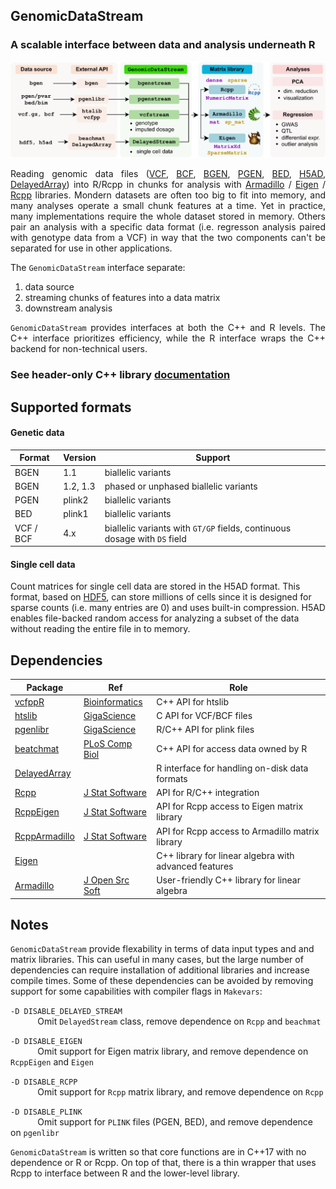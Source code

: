 


## GenomicDataStream 
### A scalable interface between data and analysis underneath R

![](man/figures/GenomicDataStream.png)

<div align="justify"> 
Reading genomic data files (<a href="https://www.ebi.ac.uk/training/online/courses/human-genetic-variation-introduction/variant-identification-and-analysis/understanding-vcf-format/">VCF</a>,
<a href="https://samtools.github.io/bcftools/howtos/index.html">BCF</a>,
<a href="https://www.chg.ox.ac.uk/~gav/bgen_format/index.html">BGEN</a>,
<a href="https://www.cog-genomics.org/plink/2.0/input#pgen">PGEN</a>,
<a href="https://www.cog-genomics.org/plink/2.0/input#bed">BED</a>,
<a href="https://anndata.readthedocs.io/en/latest/index.html">H5AD</a>,
<a href="https://bioconductor.org/packages/DelayedArray">DelayedArray</a>) into R/Rcpp in chunks for analysis with <nobr><a href="https://doi.org/10.21105/joss.00026">Armadillo</a></nobr> / <a href="eigen.tuxfamily.org">Eigen</a> / <a href="https://www.rcpp.org">Rcpp</a> libraries.  Mondern datasets are often too big to fit into memory, and many analyses <nobr>operate</nobr> a small chunk features at a time.  Yet in practice, many implementations require the whole dataset stored in memory.  Others pair an analysis with a specific data format (i.e. regresson analysis paired with genotype data from a VCF) in way that the two components can't be separated for use in other applications.


The `GenomicDataStream` interface separate:
 
1. data source 
2. streaming chunks of features into a data matrix
3. downstream analysis 

`GenomicDataStream` provides interfaces at both the C++ and R levels.  The C++ interface prioritizes efficiency, while the R interface wraps the C++ backend for non-technical users.
</div> 

### See header-only C++ library [documentation](doxygen/html/index.html)
 



## Supported formats

#### Genetic data 
| Format | Version | Support |
| -- | --- | --------- |
| BGEN | 1.1 | biallelic variants
|BGEN |1.2, 1.3| phased or unphased biallelic variants
| PGEN | plink2 | biallelic variants
| BED | plink1 | biallelic variants
|VCF / BCF | 4.x | biallelic variants with `GT/GP` fields, continuous dosage with `DS` field

#### Single cell data
Count matrices for single cell data are stored in the H5AD format.  This format, based on [HDF5](https://en.wikipedia.org/wiki/Hierarchical_Data_Format), can store millions of cells since it is designed for sparse counts (i.e. many entries are 0) and uses built-in compression.  H5AD enables file-backed random access for analyzing a subset of the data without reading the entire file in to memory.



## Dependencies

| Package | Ref | Role |
| - | --- | --------- |
[vcfppR](https://cran.r-project.org/package=vcfppR) | [Bioinformatics](https://doi.org/10.1093/bioinformatics/btae049)  | C++ API for htslib  |
[htslib](https://github.com/samtools/htslib) | [GigaScience](https://doi.org/10.1093/gigascience/giab007)  | C API for VCF/BCF files |
[pgenlibr](https://cran.r-project.org/package=pgenlibr) | [GigaScience](https://doi.org/10.1186/s13742-015-0047-8)  | R/C++ API for plink files |
[beatchmat](https://bioconductor.org/packages/beachmat/) | [PLoS Comp Biol](https://doi.org/10.1371/journal.pcbi.1006135)  | C++ API for access data owned by R |
[DelayedArray](https://bioconductor.org/packages/DelayedArray/) | | R interface for handling on-disk data formats |
[Rcpp](https://cran.r-project.org/package=Rcpp)| [J Stat Software](https://doi.org/10.18637/jss.v040.i08) |  API for R/C++ integration
[RcppEigen](https://cran.r-project.org/package=RcppEigen) | [J Stat Software](https://doi.org/10.18637/jss.v052.i05) | API for Rcpp access to Eigen matrix library
[RcppArmadillo](https://cran.r-project.org/package=RcppArmadillo)| [J Stat Software](https://doi.org/10.18637/jss.v040.i08) | API for Rcpp access to Armadillo matrix library
[Eigen](https://eigen.tuxfamily.org) | |C++ library for linear algebra with advanced features
[Armadillo](https://arma.sourceforge.net) | [J Open Src Soft](https://doi.org/10.21105/joss.00026) | User-friendly C++ library for linear algebra


## Notes

`GenomicDataStream` provide flexability in terms of data input types and and matrix libraries.  This can useful in many cases, but the large number of dependencies can require installation of additional libraries and increase compile times.  Some of these dependencies can be avoided by removing support for some capabilities with compiler flags in `Makevars`:

 `-D DISABLE_DELAYED_STREAM`     
&nbsp;&nbsp;&nbsp;&nbsp;&nbsp;&nbsp;&nbsp;&nbsp;&nbsp;&nbsp;
Omit `DelayedStream` class, remove dependence on `Rcpp` and `beachmat`
 
 `-D DISABLE_EIGEN`   
&nbsp;&nbsp;&nbsp;&nbsp;&nbsp;&nbsp;&nbsp;&nbsp;&nbsp;&nbsp;
Omit support for Eigen matrix library, and remove dependence on `RcppEigen` and `Eigen`

 `-D DISABLE_RCPP`  
&nbsp;&nbsp;&nbsp;&nbsp;&nbsp;&nbsp;&nbsp;&nbsp;&nbsp;&nbsp; 
Omit support for `Rcpp` matrix library, and remove dependence on `Rcpp`

 `-D DISABLE_PLINK`  
&nbsp;&nbsp;&nbsp;&nbsp;&nbsp;&nbsp;&nbsp;&nbsp;&nbsp;&nbsp; 
Omit support for `PLINK` files (PGEN, BED), and remove dependence on `pgenlibr`

`GenomicDataStream` is written so that core functions are in C++17 with no dependence or R or Rcpp.  On top of that, there is a thin wrapper that uses Rcpp to interface between R and the lower-level library.









